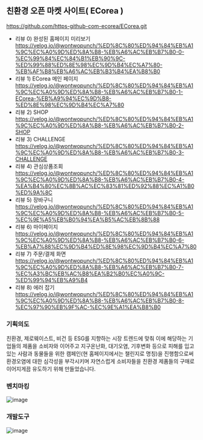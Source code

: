 ## 친환경 오픈 마켓 사이트( ECorea )

https://github.com/https-github-com-ecorea/ECorea.git

- 리뷰 0) 완성된 홈페이지 미리보기
https://velog.io/@wontwopunch/%ED%8C%80%ED%94%84%EB%A1%9C%EC%A0%9D%ED%8A%B8-%EB%A6%AC%EB%B7%B0-0-%EC%99%84%EC%84%B1%EB%90%9C-%ED%99%88%ED%8E%98%EC%9D%B4%EC%A7%80-%EB%AF%B8%EB%A6%AC%EB%B3%B4%EA%B8%B0
- 리뷰 1) ECorea 메인 페이지 
https://velog.io/@wontwopunch/%ED%8C%80%ED%94%84%EB%A1%9C%EC%A0%9D%ED%8A%B8-%EB%A6%AC%EB%B7%B0-1-ECorea-%EB%A9%94%EC%9D%B8-%ED%8E%98%EC%9D%B4%EC%A7%80
- 리뷰 2) SHOP
https://velog.io/@wontwopunch/%ED%8C%80%ED%94%84%EB%A1%9C%EC%A0%9D%ED%8A%B8-%EB%A6%AC%EB%B7%B0-2-SHOP
- 리뷰 3) CHALLENGE
https://velog.io/@wontwopunch/%ED%8C%80%ED%94%84%EB%A1%9C%EC%A0%9D%ED%8A%B8-%EB%A6%AC%EB%B7%B0-3-CHALLENGE
- 리뷰 4) 관심상품조회
https://velog.io/@wontwopunch/%ED%8C%80%ED%94%84%EB%A1%9C%EC%A0%9D%ED%8A%B8-%EB%A6%AC%EB%B7%B0-4-%EA%B4%80%EC%8B%AC%EC%83%81%ED%92%88%EC%A1%B0%ED%9A%8C
- 리뷰 5) 장바구니
https://velog.io/@wontwopunch/%ED%8C%80%ED%94%84%EB%A1%9C%EC%A0%9D%ED%8A%B8-%EB%A6%AC%EB%B7%B0-5-%EC%9E%A5%EB%B0%94%EA%B5%AC%EB%8B%88
- 리뷰 6) 마이페이지
https://velog.io/@wontwopunch/%ED%8C%80%ED%94%84%EB%A1%9C%EC%A0%9D%ED%8A%B8-%EB%A6%AC%EB%B7%B0-6-%EB%A7%88%EC%9D%B4%ED%8E%98%EC%9D%B4%EC%A7%80
- 리뷰 7) 주문/결제 화면
https://velog.io/@wontwopunch/%ED%8C%80%ED%94%84%EB%A1%9C%EC%A0%9D%ED%8A%B8-%EB%A6%AC%EB%B7%B0-7-%EC%A3%BC%EB%AC%B8%EA%B2%B0%EC%A0%9C-%ED%99%94%EB%A9%B4
- 리뷰 8) 에러 잡기
https://velog.io/@wontwopunch/%ED%8C%80%ED%94%84%EB%A1%9C%EC%A0%9D%ED%8A%B8-%EB%A6%AC%EB%B7%B0-8-%EC%97%90%EB%9F%AC-%EC%9E%A1%EA%B8%B0

### 기획의도 
친환경, 제로웨이스트, 비건 등 ESG를 지향하는 시장 트렌드에 맞춰 이에 해당하는 기업들의 제품을 소비자와 이어주고 지구온난화, 대기오염, 기후변화 등으로  피해를 입고 있는 사람과 동물들을 위한 캠페인(현 홈페이지에서는 챌린지로 명칭)을 진행함으로써 환경오염에 대한 심각성을 부각시키며 자연스럽게 소비자들을 친환경 제품들의 구매로 이어지게끔 유도하기 위해 만들었습니다.

### 벤치마킹
![image](https://user-images.githubusercontent.com/80305292/166145172-f4a0c96f-218c-4371-acbc-0123d294527c.png)

### 개발도구
![image](https://user-images.githubusercontent.com/80305292/166145263-f29197fe-bf9f-4268-9606-3851f971347c.png)
